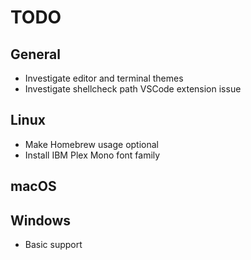 # TODO

## General
* Investigate editor and terminal themes
* Investigate shellcheck path VSCode extension issue

## Linux
* Make Homebrew usage optional
* Install IBM Plex Mono font family

## macOS

## Windows
* Basic support

